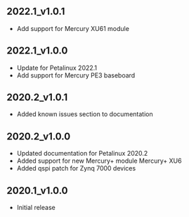 ## 2022.1_v1.0.1
* Add support for Mercury XU61 module

## 2022.1_v1.0.0
* Update for Petalinux 2022.1
* Add support for Mercury PE3 baseboard

## 2020.2_v1.0.1
* Added known issues section to documentation

## 2020.2_v1.0.0
* Updated documentation for Petalinux 2020.2
* Added support for new Mercury+ module Mercury+ XU6
* Added qspi patch for Zynq 7000 devices

## 2020.1_v1.0.0
* Initial release
